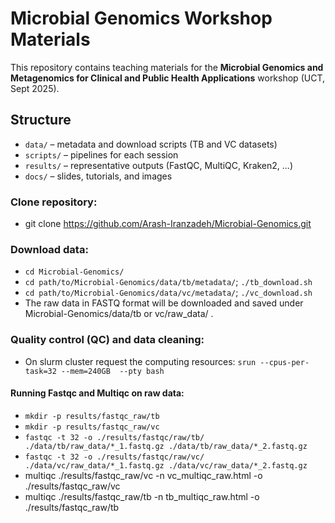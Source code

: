 # Microbial Genomics Workshop Materials

This repository contains teaching materials for the **Microbial Genomics and Metagenomics for Clinical and Public Health Applications** workshop (UCT, Sept 2025).

## Structure
- `data/` – metadata and download scripts (TB and VC datasets)
- `scripts/` – pipelines for each session
- `results/` – representative outputs (FastQC, MultiQC, Kraken2, ...)
- `docs/` – slides, tutorials, and images

### Clone repository:
- git clone https://github.com/Arash-Iranzadeh/Microbial-Genomics.git

### Download data:
 - `cd Microbial-Genomics/`
 - `cd path/to/Microbial-Genomics/data/tb/metadata/`; `./tb_download.sh`
 - `cd path/to/Microbial-Genomics/data/vc/metadata/`; `./vc_download.sh`
 - The raw data in FASTQ format will be downloaded and saved under Microbial-Genomics/data/tb or vc/raw_data/ .
   
### Quality control (QC) and data cleaning:
 - On slurm cluster request the computing resources: `srun --cpus-per-task=32 --mem=240GB  --pty bash`
#### Running Fastqc and Multiqc on raw data:
 - `mkdir -p results/fastqc_raw/tb`
 - `mkdir -p results/fastqc_raw/vc`
 - `fastqc -t 32 -o ./results/fastqc/raw/tb/ ./data/tb/raw_data/*_1.fastq.gz ./data/tb/raw_data/*_2.fastq.gz`
 - `fastqc -t 32 -o ./results/fastqc/raw/vc/ ./data/vc/raw_data/*_1.fastq.gz ./data/vc/raw_data/*_2.fastq.gz`
 -  multiqc ./results/fastqc_raw/vc -n vc_multiqc_raw.html -o ./results/fastqc_raw/vc
 -  multiqc ./results/fastqc_raw/tb -n tb_multiqc_raw.html -o ./results/fastqc_raw/tb
